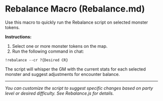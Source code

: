 # Rebalance Macro (Rebalance.md)

Use this macro to quickly run the Rebalance script on selected monster tokens.

**Instructions:**
1. Select one or more monster tokens on the map.
2. Run the following command in chat:


```
!rebalance --cr ?{Desired CR}
```

The script will whisper the GM with the current stats for each selected monster and suggest adjustments for encounter balance.

---

*You can customize the script to suggest specific changes based on party level or desired difficulty. See Rebalance.js for details.*
